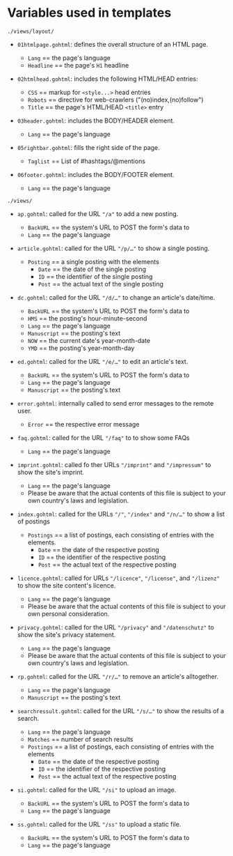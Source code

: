 # Variables used in templates

`./views/layout/`

* `01htmlpage.gohtml`: defines the overall structure of an HTML page.
  + `Lang` == the page's language
  + `Headline` == the page's `H1` headline

* `02htmlhead.gohtml`: includes the following HTML/HEAD entries:
  + `CSS` == markup for `<style...>` head entries
  + `Robots` == directive for web-crawlers ("(no)index,(no)follow")
  + `Title` == the page's HTML/HEAD `<title>` entry

* `03header.gohtml`: includes the BODY/HEADER element.
  + `Lang` == the page's language

* `05rightbar.gohtml`: fills the right side of the page.
  + `Taglist` == List of #hashtags/@mentions

* `06footer.gohtml`: includes the BODY/FOOTER element.
  + `Lang` == the page's language

`./views/`

* `ap.gohtml`: called for the URL `"/a"` to add a new posting.
  + `BackURL` == the system's URL to POST the form's data to
  + `Lang` == the page's language

* `article.gohtml`: called for the URL `"/p/…"` to show a single posting.
  + `Posting` == a single posting with the elements
    - `Date` == the date of the single posting
    - `ID` == the identifier of the single posting
    - `Post` == the actual text of the single posting

* `dc.gohtml`: called for the URL `"/d/…"` to change an article's date/time.
  + `BackURL` == the system's URL to POST the form's data to
  + `HMS` == the posting's hour-minute-second
  + `Lang` == the page's language
  + `Manuscript` == the posting's text
  + `NOW` == the current date's year-month-date
  + `YMD` == the posting's year-month-day

* `ed.gohtml`: called for the URL `"/e/…"` to edit an article's text.
  + `BackURL` == the system's URL to POST the form's data to
  + `Lang` == the page's language
  + `Manuscript` == the posting's text

* `error.gohtml`: internally called to send error messages to the remote user.
  + `Error` == the respective error message

* `faq.gohtml`: called for the URL `"/faq"` to to show some FAQs
  + `Lang` == the page's language

* `imprint.gohtml`: called fo ther URLs `"/imprint"` and `"/impressum"` to show the site's imprint.
  + `Lang` == the page's language
  + Please be aware that the actual contents of this file is subject to your own country's laws and legislation.

* `index.gohtml`: called for the URLs `"/"`, `"/index"` and `"/n/…"` to show a list of postings
  + `Postings` == a list of postings, each consisting of entries with the elements.
    - `Date` == the date of the respective posting
    - `ID` == the identifier of the respective posting
    - `Post` == the actual text of the respective posting

* `licence.gohtml`: called for URLs `"/licence"`, `"/license"`, and `"/lizenz"` to show the site content's licence.
  + `Lang` == the page's language
  + Please be aware that the actual contents of this file is subject to your own personal consideration.

* `privacy.gohtml`: called for the URL `"/privacy"` and `"/datenschutz"` to show the site's privacy statement.
  + `Lang` == the page's language
  + Please be aware that the actual contents of this file is subject to your own country's laws and legislation.

* `rp.gohtml`: called for the URL `"/r/…"` to remove an article's alltogether.
  + `Lang` == the page's language
  + `Manuscript` == the posting's text

* `searchressult.gohtml`: called for the URL `"/s/…"` to show the results of a search.
  + `Lang` == the page's language
  + `Matches` == number of search results
  + `Postings` == a list of postings, each consisting of entries with the elements
    - `Date` == the date of the respective posting
    - `ID` == the identifier of the respective posting
    - `Post` == the actual text of the respective posting

* `si.gohtml`: called for the URL `"/si"` to upload an image.
  + `BackURL` == the system's URL to POST the form's data to
  + `Lang` == the page's language

* `ss.gohtml`: called for the URL `"/ss"` to upload a static file.
  + `BackURL` == the system's URL to POST the form's data to
  + `Lang` == the page's language

